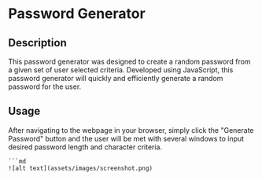 # Password Generator

## Description

This password generator was designed to create a random password from a given set of user selected criteria. Developed using JavaScript, this password generator will quickly and efficiently generate a random password for the user.

## Usage

After navigating to the webpage in your browser, simply click the "Generate Password" button and the user will be met with several windows to input desired password length and character criteria.

    ```md
    ![alt text](assets/images/screenshot.png)